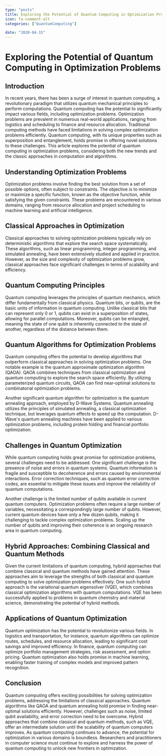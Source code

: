 ```yaml
---
type: "posts"
title: Exploring the Potential of Quantum Computing in Optimization Problems
icon: fa-comment-alt
categories: ["QuantumComputing"]

date: "2020-04-15"
---
```




# Exploring the Potential of Quantum Computing in Optimization Problems

## Introduction

In recent years, there has been a surge of interest in quantum computing, a revolutionary paradigm that utilizes quantum mechanical principles to perform computations. Quantum computing has the potential to significantly impact various fields, including optimization problems. Optimization problems are prevalent in numerous real-world applications, ranging from logistics and scheduling to finance and resource allocation. Traditional computing methods have faced limitations in solving complex optimization problems efficiently. Quantum computing, with its unique properties such as superposition and entanglement, holds promise in offering novel solutions to these challenges. This article explores the potential of quantum computing in optimization problems, considering both the new trends and the classic approaches in computation and algorithms.

## Understanding Optimization Problems

Optimization problems involve finding the best solution from a set of possible options, often subject to constraints. The objective is to minimize or maximize a specific function, known as the objective function, while satisfying the given constraints. These problems are encountered in various domains, ranging from resource allocation and project scheduling to machine learning and artificial intelligence.

## Classical Approaches in Optimization

Classical approaches to solving optimization problems typically rely on deterministic algorithms that explore the search space systematically. These algorithms, such as linear programming, integer programming, and simulated annealing, have been extensively studied and applied in practice. However, as the size and complexity of optimization problems grow, classical approaches face significant challenges in terms of scalability and efficiency.

## Quantum Computing Principles

Quantum computing leverages the principles of quantum mechanics, which differ fundamentally from classical physics. Quantum bits, or qubits, are the basic units of information in quantum computing. Unlike classical bits that can represent only 0 or 1, qubits can exist in a superposition of states, allowing for parallel computations. Moreover, qubits can be entangled, meaning the state of one qubit is inherently connected to the state of another, regardless of the distance between them.

## Quantum Algorithms for Optimization Problems

Quantum computing offers the potential to develop algorithms that outperform classical approaches in solving optimization problems. One notable example is the quantum approximate optimization algorithm (QAOA). QAOA combines techniques from classical optimization and quantum computing to explore the search space efficiently. By utilizing parameterized quantum circuits, QAOA can find near-optimal solutions to combinatorial optimization problems.

Another significant quantum algorithm for optimization is the quantum annealing approach, employed by D-Wave Systems. Quantum annealing utilizes the principles of simulated annealing, a classical optimization technique, but leverages quantum effects to speed up the computation. D-Wave's quantum annealing machines have been applied to various optimization problems, including protein folding and financial portfolio optimization.

## Challenges in Quantum Optimization

While quantum computing holds great promise for optimization problems, several challenges need to be addressed. One significant challenge is the presence of noise and errors in quantum systems. Quantum information is fragile and susceptible to decoherence and errors caused by environmental interactions. Error correction techniques, such as quantum error correction codes, are essential to mitigate these issues and improve the reliability of quantum computations.

Another challenge is the limited number of qubits available in current quantum computers. Optimization problems often require a large number of variables, necessitating a correspondingly large number of qubits. However, current quantum devices have only a few dozen qubits, making it challenging to tackle complex optimization problems. Scaling up the number of qubits and improving their coherence is an ongoing research area in quantum computing.

## Hybrid Approaches: Combining Classical and Quantum Methods

Given the current limitations of quantum computing, hybrid approaches that combine classical and quantum methods have gained attention. These approaches aim to leverage the strengths of both classical and quantum computing to solve optimization problems effectively. One such hybrid approach is the variational quantum eigensolver (VQE), which combines classical optimization algorithms with quantum computations. VQE has been successfully applied to problems in quantum chemistry and material science, demonstrating the potential of hybrid methods.

## Applications of Quantum Optimization

Quantum optimization has the potential to revolutionize various fields. In logistics and transportation, for instance, quantum algorithms can optimize routes, schedules, and resource allocation, leading to significant cost savings and improved efficiency. In finance, quantum computing can optimize portfolio management strategies, risk assessment, and option pricing. Quantum optimization also holds promise in machine learning, enabling faster training of complex models and improved pattern recognition.

## Conclusion

Quantum computing offers exciting possibilities for solving optimization problems, addressing the limitations of classical approaches. Quantum algorithms like QAOA and quantum annealing hold promise in finding near-optimal solutions efficiently. However, challenges such as noise, limited qubit availability, and error correction need to be overcome. Hybrid approaches that combine classical and quantum methods, such as VQE, offer an intermediate solution until the scalability of quantum computers improves. As quantum computing continues to advance, the potential for optimization in various domains is boundless. Researchers and practitioners in computer science must continue to explore and harness the power of quantum computing to unlock new frontiers in optimization.